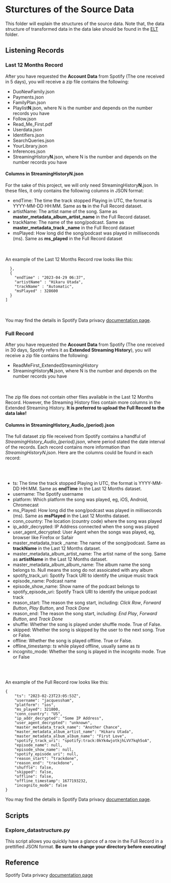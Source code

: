 # Sturctures of the Source Data
This folder will explain the structures of the source data. Note that, the data structure of transformed data in the data lake should be found in the [ELT](../ELT) folder.

## Listening Records

### Last 12 Months Record
After you have requested the <b>Account Data</b> from Spotify (The one received in 5 days), you will receive a zip file contains the following:
<ul>
	<li>DuoNewFamily.json</li>
	<li>Payments.json</li>
	<li>FamilyPlan.json</li>
	<li>Playlist<b>N</b>.json, where N is the number and depends on the number records you have</li>
	<li>Follow.json</li>
	<li>Read_Me_First.pdf</li>
	<li>Userdata.json</li>
	<li>Identifiers.json</li>
	<li>SearchQueries.json</li>
	<li>YourLibrary.json</li>
	<li>Inferences.json</li>
	<li>StreamingHistory<b>N</b>.json, where N is the number and depends on the number records you have</li>
</ul>

#### Columns in StreamingHistoryN.json
For the sake of this project, we will only need StreamingHistory<b>N</b>.json. In these files, it only contains the following columns in JSON format:

<ul>
	<li>endTime: The time the track stopped Playing in UTC, the format is YYYY-MM-DD HH:MM. Same as <b>ts</b> in the Full Record dataset. </li>
	<li>artistName: The artist name of the song. Same as <b>master_metadata_album_artist_name</b> in the Full Record dataset. </li>
	<li>trackName: The name of the song/podcast. Same as <b>master_metadata_track _name</b> in the Full Record dataset</li>
	<li>msPlayed: How long did the song/podcast was played in milliseconds (ms). Same as <b>ms_played</b> in the Full Record dataset</li>
</ul>


<br><br>
An example of the Last 12 Months Record row looks like this:

```
  },
  {
    "endTime" : "2023-04-29 06:37",
    "artistName" : "Hikaru Utada",
    "trackName" : "Automatic",
    "msPlayed" : 328600
  }
]
```

<br><br>
You may find the details in Spotify Data privacy <a href="https://support.spotify.com/us/article/understanding-my-data/">documentation page</a>.

### Full Record
After you have requested the <b>Account Data</b> from Spotify (The one received in 30 days, Spotify refers it as <b>Extended Streaming History</b>), you will receive a zip file contains the following:
<ul>
	<li>ReadMeFirst_ExtendedStreamingHistory</li>
  <li>StreamingHistory<b>N</b>.json, where N is the number and depends on the number records you have</li>
</ul>
<br><br>
The zip file does not contain other files available in the Last 12 Months Record. However, the Streaming History files contain more columns in the Extended Streaming History. <b>It is preferred to upload the Full Record to the data lake!</b>

#### Columns in StreamingHistory_Audio_(period).json
The full dataset zip file received from Spotify contains a handful of <i>StreamingHistory_Audio_(period).json</i>, where period stated the date interval of the records. Each record contains more information than <i>StreamingHistoryN.json</i>. Here are the columns could be found in each record:

<br><br>
<ul>
  <li>ts: The time the track stopped Playing in UTC, the format is YYYY-MM-DD HH:MM. Same as <b>endTime</b> in the Last 12 Months dataset. </li>
  <li>username: The Spotify username</li>
  <li>platform: Which platform the song was played, eg, iOS, Android, Chromecast</li>
  <li>ms_Played: How long did the song/podcast was played in milliseconds (ms). Same as <b>msPlayed</b> in the Last 12 Months dataset.</li>
  <li>conn_country: The location (country code) where the song was played</li>
  <li>ip_addr_decrypted: IP Address connected when the song was played</li>
  <li>user_agent_decrypted: User Agent when the songs was played, eg, browser like Firefox or Safair</li>
  <li>master_metadata_track _name: The name of the song/podcast. Same as <b>trackName</b> in the Last 12 Months dataset.</li> 
  <li>master_metadata_album_artist_name: The artist name of the song. Same as <b>artistName</b> in the Last 12 Months dataset. </li>
  <li>master_metadata_album_album_name: The album name the song belongs to. Null means the song do not assoicated with any album</li>
  <li>spotify_track_uri: Spotify Track URI to identify the unique music track</li>
  <li>episode_name: Podcast name</li>
  <li>episode_show_name: Show name of the podcast belongs to</li>
  <li>spotify_episode_uri: Spotify Track URI to identify the unique podcast track</li>
  <li>reason_start: The reason the song start, including: <i>Click Row</i>, <i>Forward Button</i>, <i>Play Button</i>, and <i>Track Done</i></li>
  <li>reason_end: The reason the song start, including: <i>End Play</i>, <i>Forward Button</i>,  and <i>Track Done</i></li>
  <li>shuffle: Whether the song is played under shuffle mode. True of False.</li>
  <li>skipped: Whether the song is skipped by the user to the next song. True or False.</li>
  <li>offline: Whether the song is played offline. True or False.</li>
  <li>offline_timestamp: <i>ts</i> while played offline, usually same as <i>ts</i></li>
  <li>incognito_mode: Whether the song is played in the incognito mode. True or False</li>

  
</ul>
<br><br>

An example of the Full Record row looks like this:
```
{
    "ts": "2023-02-23T23:05:53Z",
    "username": "jacquessham",
    "platform": "ios",
    "ms_played": 321800,
    "conn_country": "US",
    "ip_addr_decrypted": "Some IP Address",
    "user_agent_decrypted": "unknown",
    "master_metadata_track_name": "Another Chance",
    "master_metadata_album_artist_name": "Hikaru Utada",
    "master_metadata_album_album_name": "First Love",
    "spotify_track_uri": "spotify:track:0kYk4wjotkjhLVV7kqh5oA",
    "episode_name": null,
    "episode_show_name": null,
    "spotify_episode_uri": null,
    "reason_start": "trackdone",
    "reason_end": "trackdone",
    "shuffle": false,
    "skipped": false,
    "offline": false,
    "offline_timestamp": 1677193232,
    "incognito_mode": false
}
```

You may find the details in Spotify Data privacy <a href="https://support.spotify.com/us/article/understanding-my-data/">documentation page</a>.

## Scripts
### Explore_datastructure.py
This script allows you quickly have a glance of a row in the Full Record in a prettified JSON format. <b>Be sure to change your directory before executing!</b>


## Reference
Spotify Data privacy <a href="https://support.spotify.com/us/article/understanding-my-data/">documentation page</a>